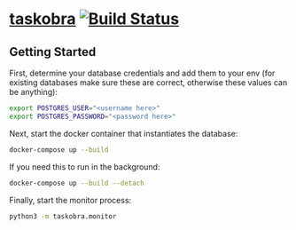# [taskobra](https://vipyr.github.io/taskobra/) [![Build Status](https://travis-ci.org/Vipyr/taskobra.svg?branch=master)](https://travis-ci.org/Vipyr/taskobra)


## Getting Started 

First, determine your database credentials and add them to your env (for existing databases make sure these are correct, otherwise these values can be anything):

```sh
export POSTGRES_USER="<username here>"
export POSTGRES_PASSWORD="<password here>"
```

Next, start the docker container that instantiates the database:

```sh
docker-compose up --build 
```

If you need this to run in the background:
```sh
docker-compose up --build --detach 
```

Finally, start the monitor process:
```sh
python3 -m taskobra.monitor 
```

